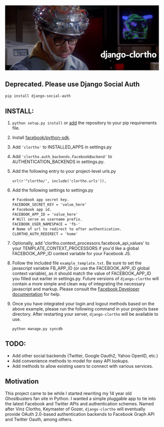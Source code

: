 ![](https://raw.githubusercontent.com/chadpaulson/django-clortho/master/django_clortho.jpg)

## Deprecated. Please use Django Social Auth

```
pip install django-social-auth
```

INSTALL:
--------

 1. `python setup.py install` or [add][3] the repository to your pip requirements file.

 2. Install [facebook/python-sdk][2].

 3. Add `'clortho'` to INSTALLED_APPS in settings.py

 4. Add `'clortho.auth_backends.FacebookBackend'` to AUTHENTICATION_BACKENDS in 
    settings.py.

 5. Add the following entry to your project-level urls.py

    `url(r'^clortho/', include('clortho.urls')),`

 6. Add the following settings to settings.py

        # Facebook app secret key.
        FACEBOOK_SECRET_KEY = 'value_here'
        # Facebook app id.
        FACEBOOK_APP_ID = 'value_here'
        # Will serve as username prefix.
        FACEBOOK_USER_NAMESPACE = 'fb-'
        # Name of url to redirect to after authentication. 
        CLORTHO_AUTH_REDIRECT = 'home' 
  
 7. Optionally, add 'clortho.context_processors.facebook_api_values' to your
    TEMPLATE_CONTEXT_PROCESSORS if you'd like a global FACEBOOK_APP_ID context
    variable for your Facebook JS.

 7. Follow the included file `example_template.txt`.  Be sure to set the 
    javascript variable FB_APP_ID (or use the FACEBOOK_APP_ID global context
    variable), as it should match the value of FACEBOOK_APP_ID you filled out 
    earlier in settings.py.  Future versions of 
    `django-clortho` will contain a more simple and clean way of integrating the 
    necessary javascript and markup. Please consult the 
    [Facebook Developer documentation][1] for help.

 8. Once you have integrated your login and logout methods based on the above 
    example, please run the following command in your projects base directory.
    After restarting your server, `django-clortho` will be available to use.

        python manage.py syncdb

TODO:
-----

  - Add other social backends (Twitter, Google Oauth2, Yahoo OpenID, etc.)
  - Add convenience methods to model for easy API lookups.
  - Add methods to allow existing users to connect with various services.

Motivation
----------

This project came to be while I started rewriting my 14 year old Ghostbusters 
fan site in Python.  I wanted a simple pluggable app to tie into the latest 
Facebook and Twitter APIs and authentication schemes.  Named after 
Vinz Clortho, Keymaster of Gozer, `django-clortho` will eventually provide 
OAuth 2.0-based authentication backends to Facebook Graph API and Twitter Oauth, among others.

  [1]: http://developers.facebook.com
  [2]: http://github.com/facebook/python-sdk
  [3]: http://www.pip-installer.org/en/latest/requirement-format.html#git
